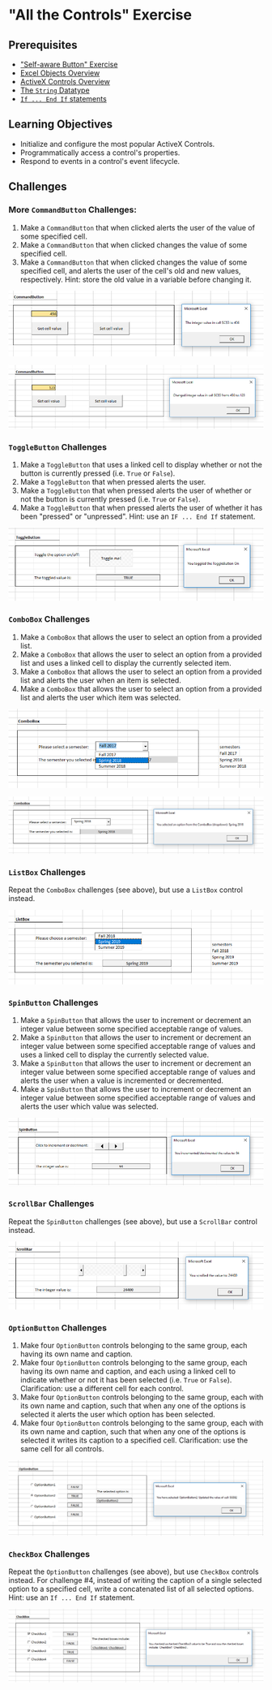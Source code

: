 # "All the Controls" Exercise

## Prerequisites

  + ["Self-aware Button" Exercise](/exercises/self-aware-button/exercise.md)
  + [Excel Objects Overview](/notes/visual-basic/excel-objects.md)
  + [ActiveX Controls Overview](/notes/visual-basic/activex-controls.md)
  + [The `String` Datatype](/notes/visual-basic/datatypes.md#strings)
  + [`If ... End If` statements](/notes/visual-basic/conditionals.md)

## Learning Objectives

  + Initialize and configure the most popular ActiveX Controls.
  + Programmatically access a control's properties.
  + Respond to events in a control's event lifecycle.

## Challenges

### More `CommandButton` Challenges:

  1. Make a `CommandButton` that when clicked alerts the user of the value of some specified cell.
  1. Make a `CommandButton` that when clicked changes the value of some specified cell.
  1. Make a `CommandButton` that when clicked changes the value of some specified cell, and alerts the user of the cell's old and new values, respectively. Hint: store the old value in a variable before changing it.

![a screenshot of a message box which displays a cell's value (456)](/notes/visual-basic/activex-controls/command-button/command-buttons-get.png)

![a screenshot of a message box which has overwritten a cell's value from 456 to 123.](/notes/visual-basic/activex-controls/command-button/command-buttons-set.png)

### `ToggleButton` Challenges

  1. Make a `ToggleButton` that uses a linked cell to display whether or not the button is currently pressed (i.e. `True` or `False`).
  1. Make a `ToggleButton` that when pressed alerts the user.
  1. Make a `ToggleButton` that when pressed alerts the user of whether or not the button is currently pressed (i.e. `True` or `False`).
  1. Make a `ToggleButton` that when pressed alerts the user of whether it has been "pressed" or "unpressed". Hint: use an `IF ... End If` statement.

![a screenshot of a message box displaying the button has been toggled "on". it also uses a linked cell to display its boolean value.](/notes/visual-basic/activex-controls/toggle-button/toggle-button-clicked-on.png)

### `ComboBox` Challenges

  1. Make a `ComboBox` that allows the user to select an option from a provided list.
  1. Make a `ComboBox` that allows the user to select an option from a provided list and uses a linked cell to display the currently selected item.
  1. Make a `ComboBox` that allows the user to select an option from a provided list and alerts the user when an item is selected.
  1. Make a `ComboBox` that allows the user to select an option from a provided list and alerts the user which item was selected.

![a screenshot of a user selecting an option from a drop-down menu.](/notes/visual-basic/activex-controls/combo-box/combo-box-1.png)

![a screenshot of a message box displaying the name of an item that has been selected from a drop-down menu. also it displays the selected value in a linked cell.](/notes/visual-basic/activex-controls/combo-box/combo-box-2.png)

### `ListBox` Challenges

Repeat the `ComboBox` challenges (see above), but use a `ListBox` control instead.

![a screenshot of a list box control which displays the currently selected item name in a linked cell](/notes/visual-basic/activex-controls/list-box/list-box.png)

### `SpinButton` Challenges

  1. Make a `SpinButton` that allows the user to increment or decrement an integer value between some specified acceptable range of values.
  1. Make a `SpinButton` that allows the user to increment or decrement an integer value between some specified acceptable range of values and uses a linked cell to display the currently selected value.
  1. Make a `SpinButton` that allows the user to increment or decrement an integer value between some specified acceptable range of values and alerts the user when a value is incremented or decremented.
  1. Make a `SpinButton` that allows the user to increment or decrement an integer value between some specified acceptable range of values and alerts the user which value was selected.

![a screenshot of a message box which displays the current integer value of a spin button control. also it displays its value in a linked cell.](/notes/visual-basic/activex-controls/spin-button/spin-button-increment.png)

### `ScrollBar` Challenges

Repeat the `SpinButton` challenges (see above), but use a `ScrollBar` control instead.

![a screenshot of a message box which displays the current integer value of a scroll bar control. also it displays its value in a linked cell.](/notes/visual-basic/activex-controls/scroll-bar/scroll-bar-scrolled.png)

### `OptionButton` Challenges

  1. Make four `OptionButton` controls belonging to the same group, each having its own name and caption.
  1. Make four `OptionButton` controls belonging to the same group, each having its own name and caption, and each using a linked cell to indicate whether or not it has been selected (i.e. `True` or `False`). Clarification: use a different cell for each control.
  1. Make four `OptionButton` controls belonging to the same group, each with its own name and caption, such that when any one of the options is selected it alerts the user which option has been selected.
  1. Make four `OptionButton` controls belonging to the same group, each with its own name and caption, such that when any one of the options is selected it writes its caption to a specified cell. Clarification: use the same cell for all controls.

![a screenshot of four vertically-aligned option buttons, one of which is selected. it also shows a message box alerting the user of which option has been selected. it also uses four different linked cells to indicate the boolean values of each option. it also displays in a specified cell the caption of the selected option.](/notes/visual-basic/activex-controls/option-button/option-button-2.png)

### `CheckBox` Challenges

Repeat the `OptionButton` challenges (see above), but use `CheckBox` controls instead. For challenge #4, instead of writing the caption of a single selected option to a specified cell, write a concatenated list of all selected options. Hint: use an `If ... End If` statement.

![a screenshot of four vertically-aligned check boxes, two of which are selected. it also shows a message box alerting the user of which options have been selected. it also uses four different linked cells to indicate the boolean values of each option. it also displays in a specified cell the captions of both selected options.](/notes/visual-basic/activex-controls/check-box/check-box-2.png)
